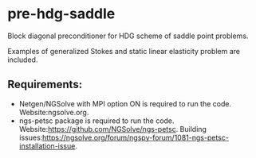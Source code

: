 # pre-hdg-saddle
Block diagonal preconditioner for HDG scheme of saddle point problems.

Examples of generalized Stokes and static linear elasticity problem are included.

## Requirements:
+ Netgen/NGSolve with MPI option ON is required to run the code. Website:ngsolve.org.
+ ngs-petsc package is required to run the code. Website:https://github.com/NGSolve/ngs-petsc. Building issues:https://ngsolve.org/forum/ngspy-forum/1081-ngs-petsc-installation-issue.

